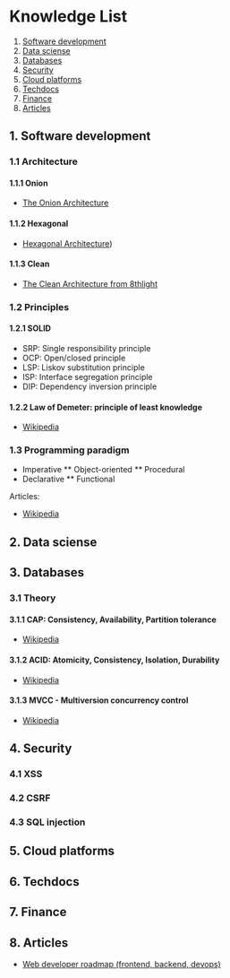 # Knowledge List


1. [Software development](#1-software-development)
2. [Data sciense](#2-data-sciense)
3. [Databases](#3-databases)
4. [Security](#4-security)
5. [Cloud platforms](#5-cloud-platforms)
6. [Techdocs](#6-techdocs)
7. [Finance](#7-finance)
8. [Articles](#8-articles)

## 1. Software development

### 1.1 Architecture

#### 1.1.1 Onion

* [The Onion Architecture](http://jeffreypalermo.com/blog/the-onion-architecture-part-1/)

#### 1.1.2 Hexagonal

* [Hexagonal Architecture](http://fideloper.com/hexagonal-architecture))

#### 1.1.3 Clean

* [The Clean Architecture from 8thlight](https://8thlight.com/blog/uncle-bob/2012/08/13/the-clean-architecture.html)

### 1.2 Principles

#### 1.2.1 SOLID

* SRP: Single responsibility principle
* OCP: Open/closed principle
* LSP: Liskov substitution principle
* ISP: Interface segregation principle
* DIP: Dependency inversion principle

#### 1.2.2 Law of Demeter: principle of least knowledge

* [Wikipedia](https://en.wikipedia.org/wiki/Law_of_Demeter)

### 1.3 Programming paradigm

* Imperative
** Object-oriented
** Procedural
* Declarative
** Functional

Articles:

* [Wikipedia](https://en.wikipedia.org/wiki/Programming_paradigm)


## 2. Data sciense

## 3. Databases

### 3.1 Theory

#### 3.1.1 CAP: Consistency, Availability, Partition tolerance

* [Wikipedia](https://en.wikipedia.org/wiki/CAP_theorem)

#### 3.1.2 ACID: Atomicity, Consistency, Isolation, Durability

* [Wikipedia](https://en.wikipedia.org/wiki/ACID)

#### 3.1.3 MVCC - Multiversion concurrency control

* [Wikipedia](https://en.wikipedia.org/wiki/Multiversion_concurrency_control)

## 4. Security

### 4.1 XSS

### 4.2 CSRF

### 4.3 SQL injection

## 5. Cloud platforms

## 6. Techdocs

## 7. Finance

## 8. Articles

* [Web developer roadmap (frontend, backend, devops)](https://github.com/kamranahmedse/developer-roadmap)
